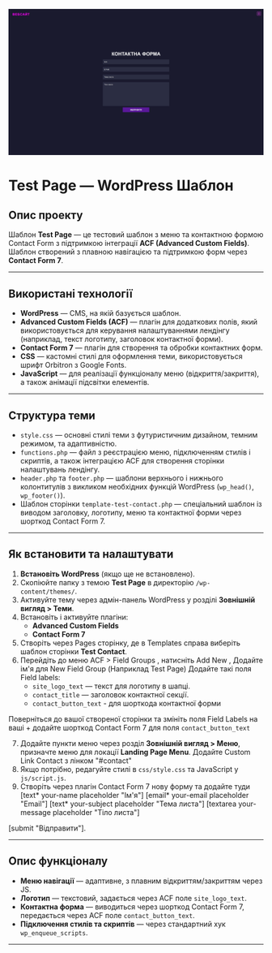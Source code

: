![Описание изображения](screenshot.png)
# Test Page — WordPress Шаблон

## Опис проекту

Шаблон **Test Page** — це тестовий шаблон з меню та контактною формою Contact Form з підтримкою інтеграції **ACF (Advanced Custom Fields)**. Шаблон створений з плавною навігацією та підтримкою форм через **Contact Form 7**.

---

## Використані технології

- **WordPress** — CMS, на якій базується шаблон.
- **Advanced Custom Fields (ACF)** — плагін для додаткових полів, який використовується для керування налаштуваннями лендінгу (наприклад, текст логотипу, заголовок контактної форми).
- **Contact Form 7** — плагін для створення та обробки контактних форм.
- **CSS** — кастомні стилі для оформлення теми, використовується шрифт Orbitron з Google Fonts.
- **JavaScript** — для реалізації функціоналу меню (відкриття/закриття), а також анімації підсвітки елементів.

---

## Структура теми

- `style.css` — основні стилі теми з футуристичним дизайном, темним режимом, та адаптивністю.
- `functions.php` — файл з реєстрацією меню, підключенням стилів і скриптів, а також інтеграцією ACF для створення сторінки налаштувань лендінгу.
- `header.php` та `footer.php` — шаблони верхнього і нижнього колонтитулів з викликом необхідних функцій WordPress (`wp_head()`, `wp_footer()`).
- Шаблон сторінки `template-test-contact.php` — спеціальний шаблон із виводом заголовку, логотипу, меню та контактної форми через шорткод Contact Form 7.

---

## Як встановити та налаштувати

1. **Встановіть WordPress** (якщо ще не встановлено).
2. Скопіюйте папку з темою **Test Page** в директорію `/wp-content/themes/`.
3. Активуйте тему через адмін-панель WordPress у розділі **Зовнішній вигляд > Теми**.
4. Встановіть і активуйте плагіни:
   - **Advanced Custom Fields**
   - **Contact Form 7**
5. Створіть через Pages сторінку, де в Templates справа виберіть шаблон сторінки **Test Contact**.
6. Перейдіть до меню ACF > Field Groups , натисніть Add New , Додайте ім'я для New Field Group (Наприклад Test Page)
Додайте такі поля Field labels:
   - `site_logo_text` — текст для логотипу в шапці.
   - `contact_title` — заголовок контактної секції.
   - `contact_button_text` - для шорткода контактної форми
  
Поверніться до вашої створеної сторінки та змініть поля Field Labels на ваші + додайте шорткод Contact Form 7 для поля `contact_button_text`
   
7. Додайте пункти меню через розділ **Зовнішній вигляд > Меню**, призначте меню для локації **Landing Page Menu**. 
Додайте Сustom Link Contact з лінком "#сontact"
8. Якщо потрібно, редагуйте стилі в `css/style.css` та JavaScript у `js/script.js`.
9. Створіть через плагін Contact Form 7 нову форму та додайте туди
[text* your-name placeholder "Ім'я"]
[email* your-email placeholder "Email"]
[text* your-subject placeholder "Тема листа"]
[textarea your-message placeholder "Тіло листа"]

[submit "Відправити"]. 

---

## Опис функціоналу

- **Меню навігації** — адаптивне, з плавним відкриттям/закриттям через JS.
- **Логотип** — текстовий, задається через ACF поле `site_logo_text`.
- **Контактна форма** — виводиться через шорткод Contact Form 7, передається через ACF поле `contact_button_text`.
- **Підключення стилів та скриптів** — через стандартний хук `wp_enqueue_scripts`.

---

